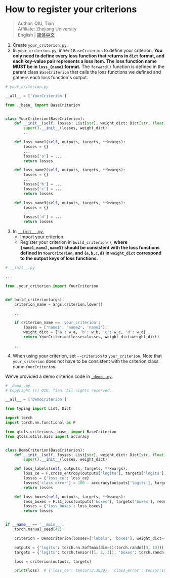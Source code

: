# How to register your criterions

> Author: QIU, Tian  
> Affiliate: Zhejiang University  
> English | [简体中文](README_zh-CN.md)

1. Create `your_criterion.py`.
2. In `your_criterion.py`, inherit `BaseCriterion` to define your criterion. **You only need to define every loss
   function that returns in `dict` format, and each key-value pair represents a loss item. The loss function name MUST
   be in `loss_{name}` format.** The `forward()` function is defined in the parent class `BaseCriterion` that calls the
   loss functions we defined and gathers each loss function's output.

```python
# your_criterion.py

__all__ = ['YourCriterion']

from ._base_ import BaseCriterion


class YourCriterion(BaseCriterion):
    def __init__(self, losses: List[str], weight_dict: Dict[str, float]):
        super().__init__(losses, weight_dict)
        ...

    def loss_name1(self, outputs, targets, **kwargs):
        losses = {}
        ...
        losses['a'] = ...
        return losses

    def loss_name2(self, outputs, targets, **kwargs):
        losses = {}
        ...
        losses['b'] = ...
        losses['c'] = ...
        return losses

    def loss_name3(self, outputs, targets, **kwargs):
        losses = {}
        ...
        losses['d'] = ...
        return losses
```

3. In [`__init__.py`](__init__.py),
    - Import your criterion.
    - Register your criterion in `build_criterion()`, **where `{name1,name2,name3}` should be consistent with the loss
      functions defined in `YourCriterion`, and `{a,b,c,d}` in `weight_dict` correspond to the output keys of loss
      functions.**

```python
# __init__.py

...

from .your_criterion import YourCriterion


def build_criterion(args):
    criterion_name = args.criterion.lower()

    ...

    if criterion_name == 'your_criterion':
        losses = ['name1', 'name2', 'name3'],
        weight_dict = {'a': w_a, 'b': w_b, 'c': w_c, 'd': w_d}
        return YourCriterion(losses=losses, weight_dict=weight_dict)

    ...
```

4. When using your criterion, set `--criterion` to `your_criterion`. Note that `your_criterion` does not have to be
   consistent with the criterion class name `YourCriterion`.

We've provided a demo criterion code in [`_demo_.py`](_demo_.py).

```python
# _demo_.py
# Copyright (c) QIU, Tian. All rights reserved.

__all__ = ['DemoCriterion']

from typing import List, Dict

import torch
import torch.nn.functional as F

from qtcls.criterions._base_ import BaseCriterion
from qtcls.utils.misc import accuracy


class DemoCriterion(BaseCriterion):
    def __init__(self, losses: List[str], weight_dict: Dict[str, float]):
        super().__init__(losses, weight_dict)

    def loss_labels(self, outputs, targets, **kwargs):
        loss_ce = F.cross_entropy(outputs['logits'], targets['logits'], reduction='mean')
        losses = {'loss_ce': loss_ce}
        losses['class_error'] = 100 - accuracy(outputs['logits'], targets['logits'])[0]
        return losses

    def loss_boxes(self, outputs, targets, **kwargs):
        loss_boxes = F.l1_loss(outputs['boxes'], targets['boxes'], reduction='mean')
        losses = {'loss_boxes': loss_boxes}
        return losses


if __name__ == '__main__':
    torch.manual_seed(42)

    criterion = DemoCriterion(losses=['labels', 'boxes'], weight_dict={'loss_ce': 1, 'loss_boxes': 2})

    outputs = {'logits': torch.nn.Softmax(dim=1)(torch.randn([3, 10])), 'boxes': torch.randn([3, 4])}
    targets = {'logits': torch.tensor([1, 2, 3]), 'boxes': torch.randn([3, 4])}

    loss = criterion(outputs, targets)

    print(loss)  # {'loss_ce': tensor(2.3039), 'class_error': tensor(100.), 'loss_boxes': tensor(1.1626)}
```
